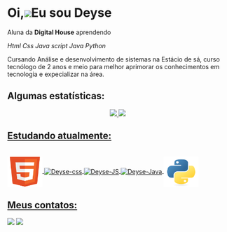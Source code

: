 <h1 align="left">Oi,<img src="https://raw.githubusercontent.com/kaueMarques/kaueMarques/master/hi.gif" width="30px">Eu sou Deyse</h1>

Aluna da **Digital House** aprendendo

*Html*  *Css* *Java script* *Java* *Python*

Cursando Análise e desenvolvimento de sistemas na Estácio de sá, curso tecnólogo de 2 anos e meio para melhor aprimorar os conhecimentos em tecnologia e expecializar na área.


## Algumas estatísticas:
<div align="center">
  <a href="https://github.com/deysebonisegnia">
<img height="170em" src="https://github-readme-stats.vercel.app/api?username=deysebonisegnia&show_icons=true&theme=dracula&include_all_commits=true&count_private=true&hide_border=true"/>
<img height="170em" src="https://github-readme-stats.vercel.app/api/top-langs/?username=deysebonisegnia&layout=compact&langs_count=7&theme=dracula&hide_border=true"/> 
</div>

## Estudando atualmente:
 <div style="display: inline_block"><br>
  <img align="center" alt="Deyse-HTML" height="70" width="80" src="https://raw.githubusercontent.com/devicons/devicon/master/icons/html5/html5-original.svg">
  <img align="center" alt="Deyse-css" height="70" width="80" src="https://cdn.jsdelivr.net/gh/devicons/devicon/icons/css3/css3-original.svg">
   <img align="center" alt="Deyse-JS" height="70" width="80" src="https://cdn.jsdelivr.net/gh/devicons/devicon/icons/javascript/javascript-original.svg" >
  <img  src="https://cdn.iconscout.com/icon/free/png-64/java-59-1174952.png" align="center" alt="Deyse-Java" height="70" width="80">
 <img  src="https://raw.githubusercontent.com/devicons/devicon/master/icons/python/python-original.svg" align="center" alt="Deyse-Java" height="70" width="80">
</div>


## Meus contatos:

<div>
  <a href = "dbonisegniabf@gmail.com"><img src="https://img.shields.io/badge/-Gmail-%23333?style=for-the-badge&logo=gmail&logoColor=white" target="_blank"></a>
  <a href="https://www.linkedin.com/in/deysebonisegnia/" target="_blank"><img src="https://img.shields.io/badge/-LinkedIn-%230077B5?style=for-the-badge&logo=linkedin&logoColor=white" target="_blank"></a>       
          

                 
 

